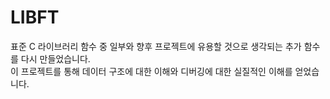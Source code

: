 # LIBFT

표준 C 라이브러리 함수 중 일부와 향후 프로젝트에 유용할 것으로 생각되는 추가 함수를 다시 만들었습니다.  
이 프로젝트를 통해 데이터 구조에 대한 이해와 디버깅에 대한 실질적인 이해를 얻었습니다.
